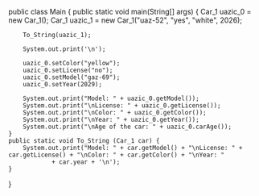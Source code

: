 public class Main {
    public static void main(String[] args) {
        Car_1 uazic_0 = new Car_1();
        Car_1 uazic_1 = new Car_1("uaz-52", "yes", "white", 2026);
        

        To_String(uazic_1);

        System.out.print('\n');

        uazic_0.setColor("yellow");
        uazic_0.setLicense("no");
        uazic_0.setModel("gaz-69");
        uazic_0.setYear(2029);

        System.out.print("Model: " + uazic_0.getModel());
        System.out.print("\nLicense: " + uazic_0.getLicense());
        System.out.print("\nColor: " + uazic_0.getColor());
        System.out.print("\nYear: " + uazic_0.getYear());
        System.out.print("\nAge of the car: " + uazic_0.carAge());
    }
    public static void To_String (Car_1 car) {
        System.out.print("Model: " + car.getModel() + "\nLicense: " + car.getLicense() + "\nColor: " + car.getColor() + "\nYear: "
                + car.year + '\n');
    }
}
